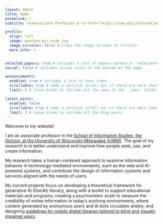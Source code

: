 ```yaml
---
layout: about
title: Home
permalink: /
subtitle: <b>Associate Professor @ <a href="https://uwm.edu/informationstudies/">UWM iSchool</a></b>

profile:
  align: left
  image: wonchan-pic-wide.jpg
  image_circular: false # crops the image to make it circular
  more_info: > 
    

selected_papers: true # includes a list of papers marked as "selected={true}"
social: false # includes social icons at the bottom of the page

announcements:
  enabled: true # includes a list of news items
  scrollable: true # adds a vertical scroll bar if there are more than 3 news items
  limit: 5 # leave blank to include all the news in the `_news` folder

latest_posts:
  enabled: false
  scrollable: true # adds a vertical scroll bar if there are more than 3 new posts items
  limit: 3 # leave blank to include all the blog posts
---
```


Welcome to my website!

I am an associate professor in the [School of Information Studies, the iSchool, at the University of Wisconsin–Milwaukee (UWM)](https://uwm.edu/informationstudies/). The goal of my research is to better understand and improve how people seek, use, and create information. 

My research takes a human-centered approach to examine information behavior in technology-mediated environments, such as the web and AI-powered systems, and contribute the design of information systems and services aligned with the needs of users.

My current projects focus on developing a theoretical framework for generative AI (GenAI) literacy, along with a toolkit to support educational materials and programs; creating a psychometric scale to measure the credibility of online information in today’s evolving environments, where content generated by anonymous users and AI bots circulates widely; and designing [guidelines for mobile digital libraries tailored to blind and visually impaired users](https://sites.uwm.edu/mdlaug/).


